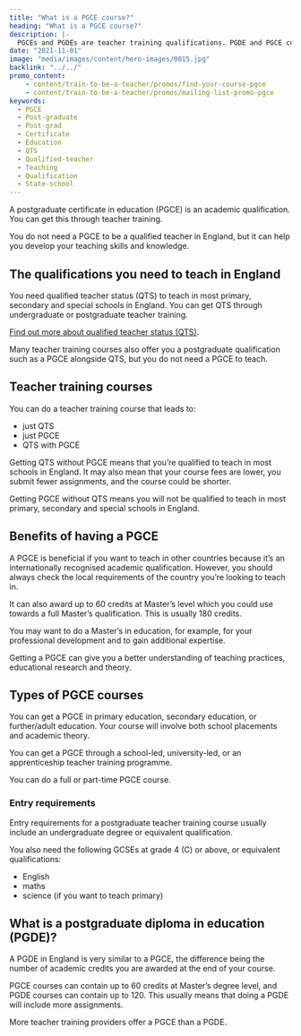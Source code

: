 ```yaml
---
title: "What is a PGCE course?"
heading: "What is a PGCE course?"
description: |-
  PGCEs and PGDEs are teacher training qualifications. PGDE and PGCE courses are a mix of learning education theory and classroom placements.
date: "2021-11-01"
image: "media/images/content/hero-images/0015.jpg"
backlink: "../../"
promo_content:
    - content/train-to-be-a-teacher/promos/find-your-course-pgce
    - content/train-to-be-a-teacher/promos/mailing-list-promo-pgce
keywords:
  - PGCE
  - Post-graduate
  - Post-grad
  - Certificate
  - Education
  - QTS
  - Qualified-teacher
  - Teaching
  - Qualification
  - State-school
---
```


A postgraduate certificate in education (PGCE) is an academic qualification. You can get this through teacher training.

You do not need a PGCE to be a qualified teacher in England, but it can help you develop your teaching skills and knowledge.

## The qualifications you need to teach in England

You need qualified teacher status (QTS) to teach in most primary, secondary and special schools in England. You can get QTS through undergraduate or postgraduate teacher training.

[Find out more about qualified teacher status (QTS)](/what-is-qts).

Many teacher training courses also offer you a postgraduate qualification such as a PGCE alongside QTS, but you do not need a PGCE to teach.

## Teacher training courses

You can do a teacher training course that leads to:

* just QTS
* just PGCE
* QTS with PGCE

Getting QTS without PGCE means that you’re qualified to teach in most schools in England. It may also mean that your course fees are lower, you submit fewer assignments, and the course could be shorter.

Getting PGCE without QTS means you will not be qualified to teach in most primary, secondary and special schools in England.

## Benefits of having a PGCE

A PGCE is beneficial if you want to teach in other countries because it’s an internationally recognised academic qualification. However, you should always check the local requirements of the country you’re looking to teach in.

It can also award up to 60 credits at Master’s level which you could use towards a full Master’s qualification. This is usually 180 credits.

You may want to do a Master’s in education, for example, for your professional development and to gain additional expertise.

Getting a PGCE can give you a better understanding of teaching practices, educational research and theory.

## Types of PGCE courses

You can get a PGCE in primary education, secondary education, or further/adult education. Your course will involve both school placements and academic theory.

You can get a PGCE through a school-led, university-led, or an apprenticeship teacher training programme.

You can do a full or part-time PGCE course.

### Entry requirements

Entry requirements for a postgraduate teacher training course usually include an undergraduate degree or equivalent qualification.

You also need the following GCSEs at grade 4 (C) or above, or equivalent qualifications:

* English
* maths
* science (if you want to teach primary)

## What is a postgraduate diploma in education (PGDE)?

A PGDE in England is very similar to a PGCE, the difference being the number of academic credits you are awarded at the end of your course.

PGCE courses can contain up to 60 credits at Master’s degree level, and PGDE courses can contain up to 120. This usually means that doing a PGDE will include more assignments.

More teacher training providers offer a PGCE than a PGDE.
